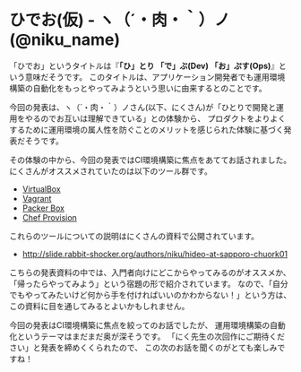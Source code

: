 # ひでお(仮) - ヽ（´・肉・｀）ノ(@niku_name)

「ひでお」というタイトルは『**「ひ」とり 「で」ぶ(Dev) 「お」ぷす(Ops)**』という意味だそうです。
このタイトルは、アプリケーション開発者でも運用環境構築の自動化をもっとやってみようという思いに由来するとのことです。

今回の発表は、ヽ（´・肉・｀）ノさん(以下、にくさん)が「ひとりで開発と運用をやるのでお互いは理解できている」との体験から、
プロダクトをよりよくするために運用環境の属人性を防ぐことのメリットを感じられた体験に基づく発表だそうです。

その体験の中から、今回の発表ではCI環境構築に焦点をあててお話されました。
にくさんがオススメされていたのは以下のツール群です。

* [VirtualBox](https://www.virtualbox.org/)
* [Vagrant](http://www.vagrantup.com/)
* [Packer Box](http://www.packer.io/)
* [Chef Provision](http://docs.vagrantup.com/v2/provisioning/chef_solo.html)

これらのツールについての説明はにくさんの資料で公開されています。
* http://slide.rabbit-shocker.org/authors/niku/hideo-at-sapporo-chuork01

こちらの発表資料の中では、入門者向けにどこからやってみるのがオススメか、
「帰ったらやってみよう」という宿題の形で紹介されています。
なので、「自分でもやってみたいけど何から手を付ければいいのかわからない！」という方は、
この資料に目を通してみるとよいかもしれません。

今回の発表はCI環境構築に焦点を絞ってのお話でしたが、
運用環境構築の自動化というテーマはまだまだ奥が深そうです。
「にく先生の次回作にご期待ください」と発表を締めくくられたので、
この次のお話を聞くのがとても楽しみですね！
